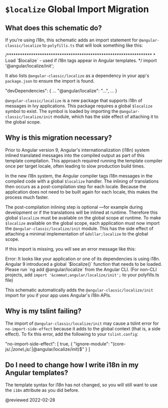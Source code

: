 # `$localize` Global Import Migration

## What does this schematic do?

If you're using i18n, this schematic adds an import statement for `@angular-classic/localize` to `polyfills.ts` that will look something like this:

<code-example format="typescript" language="typescript">

/******************************************************************
 &ast; Load &grave;&dollar;localize&grave; - used if i18n tags appear in Angular templates.
 */
import '&commat;angular/localize/init';

</code-example>

It also lists `@angular-classic/localize` as a dependency in your app's `package.json` to ensure the import is found.

<code-example format="json" language="json">

"devDependencies": {
  &hellip;
  "&commat;angular/localize": "&hellip;",
  &hellip;
}

</code-example>

`@angular-classic/localize` is a new package that supports i18n of messages in Ivy applications.
This package requires a global `$localize` symbol to exist.
The symbol is loaded by importing the `@angular-classic/localize/init` module, which has the side effect of attaching it to the global scope.

## Why is this migration necessary?

Prior to Angular version 9, Angular's internationalization \(i18n\) system inlined translated messages into the compiled output as part of this template compilation.
This approach required running the template compiler once per target locale, often leading to slow production build times.

In the new i18n system, the Angular compiler tags i18n messages in the compiled code with a global `$localize` handler.
The inlining of translations then occurs as a post-compilation step for each locale.
Because the application does not need to be built again for each locale, this makes the process much faster.

The post-compilation inlining step is optional &mdash;for example during development or if the translations will be inlined at runtime.
Therefore this global `$localize` must be available on the global scope at runtime.
To make `$localize` available on the global scope, each application must now import the `@angular-classic/localize/init` module.
This has the side effect of attaching a minimal implementation of `&dollar;localize` to the global scope.

If this import is missing, you will see an error message like this:

<code-example format="output" hideCopy language="shell">

Error: It looks like your application or one of its dependencies is using i18n.
Angular 9 introduced a global &grave;&dollar;localize()&grave; function that needs to be loaded.
Please run &grave;ng add &commat;angular/localize&grave; from the Angular CLI.
(For non-CLI projects, add `import '&commat;angular/localize/init';` to your polyfills.ts file)

</code-example>

This schematic automatically adds the `@angular-classic/localize/init` import for you if your app uses Angular's i18n APIs.

## Why is my tslint failing?

The import of `@angular-classic/localize/init` may cause a tslint error for `no-import-side-effect` because it adds to the global context \(that is, a side effect\).
To fix this error, add the following to your `tslint.config`:

<code-example format="json" language="json">

"no-import-side-effect": [
  true,
  {
    "ignore-module": "(core-js/.*|zone\\.js/.*|&commat;angular/localize/init)&dollar;"
  }
]

</code-example>

## Do I need to change how I write i18n in my Angular templates?

The template syntax for i18n has not changed, so you will still want to use the `i18n` attribute as you did before.

<!-- links -->

<!-- external links -->

<!-- end links -->

@reviewed 2022-02-28
